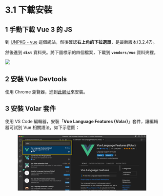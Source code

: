 # 3.1 下載安裝

## 1 手動下載 Vue 3 的 JS

到 [UNPKG - vue](https://unpkg.com/browse/vue@3.2.47/) 這個網站，然後確認**右上角的下拉選單**，是最新版本(3.2.47)。

然後進到 **`dist`** 資料夾。將下圖標示的四個檔案，下載到 **`vendors/vue`** 資料夾裡。

![](../.gitbook/assets/vue\_unpkg.png)



## 2 安裝 Vue Devtools

使用 Chrome 瀏覽器，進到[此網址](https://chrome.google.com/webstore/detail/vuejs-devtools/nhdogjmejiglipccpnnnanhbledajbpd)來安裝。



## 3 安裝 Volar 套件

使用 VS Code 編輯器，安裝「**Vue Language Features (Volar)**」套件，讓編輯器可試別 Vue 相關語法，如下示意圖：

<figure><img src="../.gitbook/assets/volar_extension.png" alt=""><figcaption></figcaption></figure>

